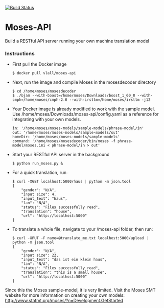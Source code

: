[![Build Status](https://travis-ci.org/vlall/Moses-API.svg?branch=master)](https://travis-ci.org/vlall/Moses-API)
# Moses-API
Build a RESTful API server running your own machine translation model

### Instructions
- First pull the Docker image 

  ```$ docker pull vlall/moses-api```

- Next, run the image and compile Moses in the mosesdecoder directory
    ```
    $ cd /home/moses/mosesdecoder
    $ ./bjam --with-boost=/home/moses/Downloads/boost_1_60_0 --with-cmph=/home/moses/cmph-2.0 --with-irstlm=/home/moses/irstlm -j12
    ```

- Your Docker image is already modified to work with the sample model. Use /home/moses/Downloads/moses-api/config.yaml as a reference for integrating with your own models. 

    ```
    in: '/home/moses/moses-models/sample-models/phrase-model/in'
    out: '/home/moses/moses-models/sample-models/out'
    homeDir: '/home/moses/moses-models/sample-models'
    command: '/home/moses/mosesdecoder/bin/moses -f phrase-model/moses.ini < phrase-model/in > out'
    ```
- Start your RESTful API server in the background

    ```$ python run_moses.py &```

- For a quick translation, run:

    ```
    $ curl -XGET localhost:5000/haus | python -m json.tool
    {
        "gender": "N/A",
        "input size": 4,
        "input_text": "haus",
        "lan": "N/A",
        "status": "Files successfully read",
        "translation": "house",
        "url": "http://localhost:5000"
    }
    ```

- To translate a whole file, navigate to your /moses-api folder, then run:

    ```
    $ curl -XPUT -F name=@translate_me.txt localhost:5000/upload | python -m json.tool
    {
        "gender": "N/A",
        "input size": 22,
        "input_text": "das ist ein klein haus",
        "lan": "N/A",
        "status": "Files successfully read",
        "translation": "this is a small house",
        "url": "http://localhost:5000"
    }
    ```

Since this the Moses sample-model, it is very limited. Visit the Moses SMT website for more information on creating your own models: http://www.statmt.org/moses/?n=Development.GetStarted
